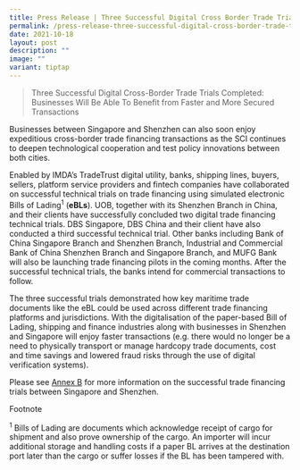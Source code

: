 ```yaml
---
title: Press Release | Three Successful Digital Cross Border Trade Trials Completed,
permalink: /press-release-three-successful-digital-cross-border-trade-trials-completed/
date: 2021-10-18
layout: post
description: ""
image: ""
variant: tiptap
---
```

<blockquote>
<p>Three Successful Digital Cross-Border Trade Trials Completed: Businesses
Will Be Able To Benefit from Faster and More Secured Transactions</p>
</blockquote>
<p>Businesses between Singapore and Shenzhen can also soon enjoy expeditious
cross-border trade financing transactions as the SCI continues to deepen
technological cooperation and test policy innovations between both cities.</p>
<p>Enabled by IMDA’s TradeTrust digital utility, banks, shipping lines, buyers,
sellers, platform service providers and fintech companies have collaborated
on successful technical trials on trade financing using simulated electronic
Bills of Lading<sup>1</sup> (<strong>eBLs</strong>). UOB, together with
its Shenzhen Branch in China, and their clients have successfully concluded
two digital trade financing technical trials. DBS Singapore, DBS China
and their client have also conducted a third successful technical trial.
Other banks including Bank of China Singapore Branch and Shenzhen Branch,
Industrial and Commercial Bank of China Shenzhen Branch and Singapore Branch,
and MUFG Bank will also be launching trade financing pilots in the coming
months. After the successful technical trials, the banks intend for commercial
transactions to follow.</p>
<p>The three successful trials demonstrated how key maritime trade documents
like the eBL could be used across different trade financing platforms and
jurisdictions. With the digitalisation of the paper-based Bill of Lading,
shipping and finance industries along with businesses in Shenzhen and Singapore
will enjoy faster transactions (e.g. there would no longer be a need to
physically transport or manage hardcopy trade documents, cost and time
savings and lowered fraud risks through the use of digital verification
systems).</p>
<p>Please see <a href="https://www.imda.gov.sg/-/media/imda/files/news-and-events/media-room/media-releases/2021/10/annex-b-successful-trade-financing-trials.pdf" rel="noopener noreferrer nofollow" target="_blank">Annex B</a> for
more information on the successful trade financing trials between Singapore
and Shenzhen.</p>
<p></p>
<p>Footnote</p>
<p><sup>1</sup> Bills of Lading are documents which acknowledge receipt of
cargo for shipment and also prove ownership of the cargo. An importer will
incur additional storage and handling costs if a paper BL arrives at the
destination port later than the cargo or suffer losses if the BL has been
tampered with.</p>
<p></p>